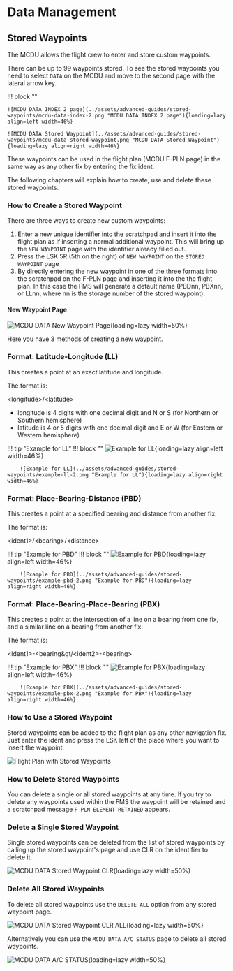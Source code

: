 # Data Management

## Stored Waypoints

The MCDU allows the flight crew to enter and store custom waypoints.

There can be up to 99 waypoints stored. To see the stored waypoints you need to select `DATA` on the MCDU and move to the second page with the lateral arrow key.

!!! block ""

    ![MCDU DATA INDEX 2 page](../assets/advanced-guides/stored-waypoints/mcdu-data-index-2.png "MCDU DATA INDEX 2 page"){loading=lazy align=left width=46%}

    ![MCDU DATA Stored Waypoint](../assets/advanced-guides/stored-waypoints/mcdu-data-stored-waypoint.png "MCDU DATA Stored Waypoint"){loading=lazy align=right width=46%}

These waypoints can be used in the flight plan (MCDU F-PLN page) in the same way as any other fix by entering the fix ident.

The following chapters will explain how to create, use and delete these stored waypoints.

### How to Create a Stored Waypoint

There are three ways to create new custom waypoints:

1. Enter a new unique identifier into the scratchpad and insert it into the flight plan as if inserting a normal additional waypoint. This will bring up the `NEW WAYPOINT` page with the identifier already filled out.
2. Press the LSK 5R (5th on the right) of `NEW WAYPOINT` on the `STORED WAYPOINT` page
3. By directly entering the new waypoint in one of the three formats into the scratchpad on the F-PLN page and inserting it into the the flight plan. In this case the FMS will generate a default name (PBDnn, PBXnn, or LLnn, where nn is the storage number of the stored waypoint).

#### New Waypoint Page

![MCDU DATA New Waypoint Page](../assets/advanced-guides/stored-waypoints/mcdu-data-new-waypoint-page.png "MCDU DATA New Waypoint Page"){loading=lazy width=50%}

Here you have 3 methods of creating a new waypoint.

### Format: Latitude-Longitude (LL)

This creates a point at an exact latitude and longitude.

The format is:

&lt;longitude&gt;/&lt;latitude&gt;

- longitude is 4 digits with one decimal digit and N or S (for Northern or Southern hemisphere)
- latitude is 4 or 5 digits with one decimal digit and E or W (for Eastern or Western hemisphere)

!!! tip "Example for LL"
    !!! block ""
        ![Example for LL](../assets/advanced-guides/stored-waypoints/example-ll.png "Example for LL"){loading=lazy align=left width=46%}

        ![Example for LL](../assets/advanced-guides/stored-waypoints/example-ll-2.png "Example for LL"){loading=lazy align=right width=46%}

### Format: Place-Bearing-Distance (PBD)

This creates a point at a specified bearing and distance from another fix.

The format is:

&lt;ident1&gt;/&lt;bearing&gt;/&lt;distance&gt;

!!! tip "Example for PBD"
    !!! block ""
        ![Example for PBD](../assets/advanced-guides/stored-waypoints/example-pbd.png "Example for PBD"){loading=lazy align=left width=46%}

        ![Example for PBD](../assets/advanced-guides/stored-waypoints/example-pbd-2.png "Example for PBD"){loading=lazy align=right width=46%}

### Format: Place-Bearing-Place-Bearing (PBX)

This creates a point at the intersection of a line on a bearing from one fix, and a similar line on a bearing from another fix.

The format is:

&lt;ident1&gt;-&lt;bearing&gt/&lt;ident2&gt;-&lt;bearing&gt;

!!! tip "Example for PBX"
    !!! block ""
        ![Example for PBX](../assets/advanced-guides/stored-waypoints/example-pbx.png "Example for PBX"){loading=lazy align=left width=46%}

        ![Example for PBX](../assets/advanced-guides/stored-waypoints/example-pbx-2.png "Example for PBX"){loading=lazy align=right width=46%}

### How to Use a Stored Waypoint

Stored waypoints can be added to the flight plan as any other navigation fix. Just enter the ident and press the LSK left of the place where you want to insert the waypoint.

![Flight Plan with Stored Waypoints](../assets/advanced-guides/stored-waypoints/flight-plan-stored-waypoints.png "Flight Plan with Stored Waypoints")

### How to Delete Stored Waypoints

You can delete a single or all stored waypoints at any time. If you try to delete any waypoints used within the FMS the waypoint will be retained and a scratchpad message `F-PLN ELEMENT RETAINED` appears.

### Delete a Single Stored Waypoint

Single stored waypoints can be deleted from the list of stored waypoints by calling up the stored waypoint's page and use CLR on the identifier to delete it.

![MCDU DATA Stored Waypoint CLR](../assets/advanced-guides/stored-waypoints/mcdu-data-stored-waypoint_clr.png "MCDU DATA Stored Waypoint CLR"){loading=lazy width=50%}

### Delete All Stored Waypoints

To delete all stored waypoints use the `DELETE ALL` option from any stored waypoint page.

![MCDU DATA Stored Waypoint CLR ALL](../assets/advanced-guides/stored-waypoints/mcdu-data-stored-waypoint_clr_all.png "MCDU DATA Stored Waypoint CLR ALL"){loading=lazy width=50%}

Alternatively you can use the `MCDU DATA A/C STATUS` page to delete all stored waypoints.

![MCDU DATA A/C STATUS](../assets/advanced-guides/stored-waypoints/mcdu-data-acstatus.png "MCDU DATA A/C STATUS"){loading=lazy width=50%}

